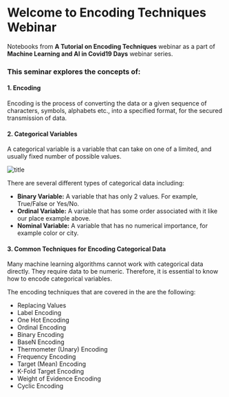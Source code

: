 # Welcome to Encoding Techniques Webinar

Notebooks from **A Tutorial on Encoding Techniques** webinar as a part of **Machine Learning and AI in Covid19 Days** webinar series.

### This seminar explores the concepts of:

#### 1. Encoding

Encoding is the process of converting the data or a given sequence of characters, symbols, alphabets etc., into a specified format, for the secured transmission of data. 

#### 2. Categorical Variables

A categorical variable is a variable that can take on one of a limited, and usually fixed number of possible values.

![title](../images/nom-ord)

There are several different types of categorical data including:

- **Binary Variable:** A variable that has only 2 values. For example, True/False or Yes/No.
- **Ordinal Variable:** A variable that has some order associated with it like our place example above.
- **Nominal Variable:** A variable that has no numerical importance, for example color or city.

#### 3. Common Techniques for Encoding Categorical Data

Many machine learning algorithms cannot work with categorical data directly. They require data to be numeric. Therefore, it is essential to know how to encode categorical variables.

The encoding techniques that are covered in the are the following:

- Replacing Values
- Label Encoding
- One Hot Encoding
- Ordinal Encoding
- Binary Encoding
- BaseN Encoding
- Thermometer (Unary) Encoding
- Frequency Encoding
- Target (Mean) Encoding
- K-Fold Target Encoding
- Weight of Evidence Encoding
- Cyclic Encoding